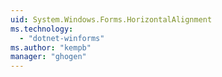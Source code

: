 ```yaml
---
uid: System.Windows.Forms.HorizontalAlignment
ms.technology: 
  - "dotnet-winforms"
ms.author: "kempb"
manager: "ghogen"
---
```

